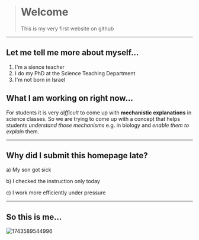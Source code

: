 > # Welcome
> This is my very first website on github

---

## Let me tell me more about myself...

  1. I'm a sience teacher
  2. I do my PhD at the Science Teaching Department
  3. I'm not born in Israel

## What I am working on right now...

For students it is very *difficult* to come up with **mechanistic explanations** in science classes. So we are trying to come up with a concept that helps students *understand those mechanisms* e.g. in biology and *enable them to explain* them.

---

## Why did I submit this homepage late?

a) My son got sick

b) I checked the instruction only today

c) I work more efficiently under pressure

---

## So this is me...

![1743589544996](https://github.com/user-attachments/assets/841df25e-77f2-48ba-9c91-b9697023c2f2)

